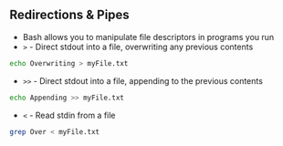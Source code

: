 ## Redirections & Pipes

- Bash allows you to manipulate file descriptors in programs you run
- `>` - Direct stdout into a file, overwriting any previous contents
```bash
echo Overwriting > myFile.txt
```

- `>>` - Direct stdout into a file, appending to the previous contents
```bash
echo Appending >> myFile.txt
```

- `<` - Read stdin from a file
```bash
grep Over < myFile.txt
```